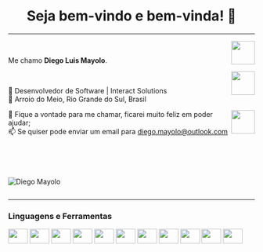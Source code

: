 <h1 align="center"> Seja bem-vindo e bem-vinda! 👋</h1>
<hr />
<a href="https://www.linkedin.com/in/diego-mayolo-8a3a3210a/" target="_blank">
  <img align="right" src="https://i.ibb.co/Kx2GSrT/linkedin.png" width="48px" height="48px">
</a><br />
<p align="left" >
Me chamo <b> Diego Luis Mayolo</b>.
</p>
<a href="https://www.instagram.com/diegomayolo/" target="_blank">
  <img align="right" src="https://cdn.icon-icons.com/icons2/1211/PNG/512/1491579602-yumminkysocialmedia36_83067.png" width="48px" height="48px">
</a><br />
<p align="left" >
💼 Desenvolvedor de Software | Interact Solutions</br>
📌 Arroio do Meio, Rio Grande do Sul, Brasil
</p>
<a href="https://github.com/diegomayolo" target="_blank">
  <img align="right" src="https://cdn.iconscout.com/icon/free/png-256/github-108-438008.png" width="48px" height="48px">
</a>
<p align="left" >
💬 Fique a vontade para me chamar, ficarei muito feliz em poder ajudar;</br>
📫 Se quiser pode enviar um email para <a href="mailto:diego.mayolo@outlook.com?Subject=Título%20da%20mensagem">diego.mayolo@outlook.com</a>
  </p>
</br></br>

<div style="display: inline-block"><br>
<p>
  <img align="center" src="https://github-readme-stats.vercel.app/api/top-langs/?username=diegomayolo&layout=compact&theme=dark&title_color=268bd2" alt="Diego Mayolo" />
</p>
</div>
<hr />
<h3>Linguagens e Ferramentas</h3>
<div style="display: inline-block">
  <img align="center" height="30" width="40" src="https://cdn.jsdelivr.net/gh/devicons/devicon/icons/java/java-original.svg" />
  <img align="center" height="30" width="40" src="https://cdn.jsdelivr.net/gh/devicons/devicon/icons/html5/html5-original.svg" />
  <img align="center" height="30" width="40" src="https://cdn.jsdelivr.net/gh/devicons/devicon/icons/css3/css3-original.svg" />
  <img align="center" height="30" width="40" src="https://cdn.jsdelivr.net/gh/devicons/devicon/icons/javascript/javascript-plain.svg" />
  <img align="center" height="30" width="40" src="https://cdn.jsdelivr.net/gh/devicons/devicon/icons/react/react-original.svg" />
  <img align="center" height="30" width="40" src="https://cdn.jsdelivr.net/gh/devicons/devicon/icons/mysql/mysql-original.svg" />
  <img align="center" height="30" width="40" src="https://cdn.jsdelivr.net/gh/devicons/devicon/icons/git/git-original.svg" />
  <img align="center" height="30" width="40" src="https://cdn.jsdelivr.net/gh/devicons/devicon/icons/github/github-original.svg" />
  <img align="center" height="30" width="40" src="https://cdn.jsdelivr.net/gh/devicons/devicon/icons/nodejs/nodejs-original.svg" />
  <img align="center" height="30" width="40" src="https://cdn.jsdelivr.net/gh/devicons/devicon/icons/typescript/typescript-original.svg" />
  <img align="center" height="30" width="40" src="https://cdn.jsdelivr.net/gh/devicons/devicon/icons/vscode/vscode-original.svg" />
</div>
  
